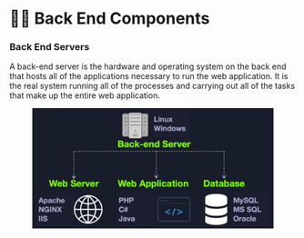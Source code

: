 # 🦸‍♀️ Back End Components

### Back End Servers

A back-end server is the hardware and operating system on the back end that hosts all of the applications necessary to run the web application. It is the real system running all of the processes and carrying out all of the tasks that make up the entire web application.

<figure><img src="../../../../.gitbook/assets/image (1).png" alt=""><figcaption></figcaption></figure>
